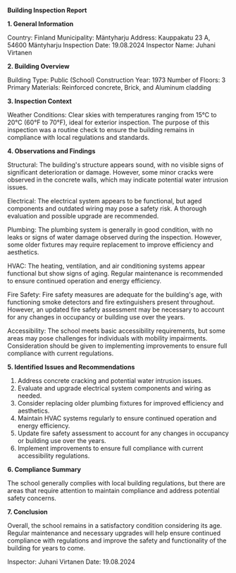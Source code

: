  **Building Inspection Report**

**1. General Information**

Country: Finland
Municipality: Mäntyharju
Address: Kauppakatu 23 A, 54600 Mäntyharju
Inspection Date: 19.08.2024
Inspector Name: Juhani Virtanen

**2. Building Overview**

Building Type: Public (School)
Construction Year: 1973
Number of Floors: 3
Primary Materials: Reinforced concrete, Brick, and Aluminum cladding

**3. Inspection Context**

Weather Conditions: Clear skies with temperatures ranging from 15°C to 20°C (60°F to 70°F), ideal for exterior inspection. The purpose of this inspection was a routine check to ensure the building remains in compliance with local regulations and standards.

**4. Observations and Findings**

Structural: The building's structure appears sound, with no visible signs of significant deterioration or damage. However, some minor cracks were observed in the concrete walls, which may indicate potential water intrusion issues.

Electrical: The electrical system appears to be functional, but aged components and outdated wiring may pose a safety risk. A thorough evaluation and possible upgrade are recommended.

Plumbing: The plumbing system is generally in good condition, with no leaks or signs of water damage observed during the inspection. However, some older fixtures may require replacement to improve efficiency and aesthetics.

HVAC: The heating, ventilation, and air conditioning systems appear functional but show signs of aging. Regular maintenance is recommended to ensure continued operation and energy efficiency.

Fire Safety: Fire safety measures are adequate for the building's age, with functioning smoke detectors and fire extinguishers present throughout. However, an updated fire safety assessment may be necessary to account for any changes in occupancy or building use over the years.

Accessibility: The school meets basic accessibility requirements, but some areas may pose challenges for individuals with mobility impairments. Consideration should be given to implementing improvements to ensure full compliance with current regulations.

**5. Identified Issues and Recommendations**

1. Address concrete cracking and potential water intrusion issues.
2. Evaluate and upgrade electrical system components and wiring as needed.
3. Consider replacing older plumbing fixtures for improved efficiency and aesthetics.
4. Maintain HVAC systems regularly to ensure continued operation and energy efficiency.
5. Update fire safety assessment to account for any changes in occupancy or building use over the years.
6. Implement improvements to ensure full compliance with current accessibility regulations.

**6. Compliance Summary**

The school generally complies with local building regulations, but there are areas that require attention to maintain compliance and address potential safety concerns.

**7. Conclusion**

Overall, the school remains in a satisfactory condition considering its age. Regular maintenance and necessary upgrades will help ensure continued compliance with regulations and improve the safety and functionality of the building for years to come.

Inspector: Juhani Virtanen
Date: 19.08.2024